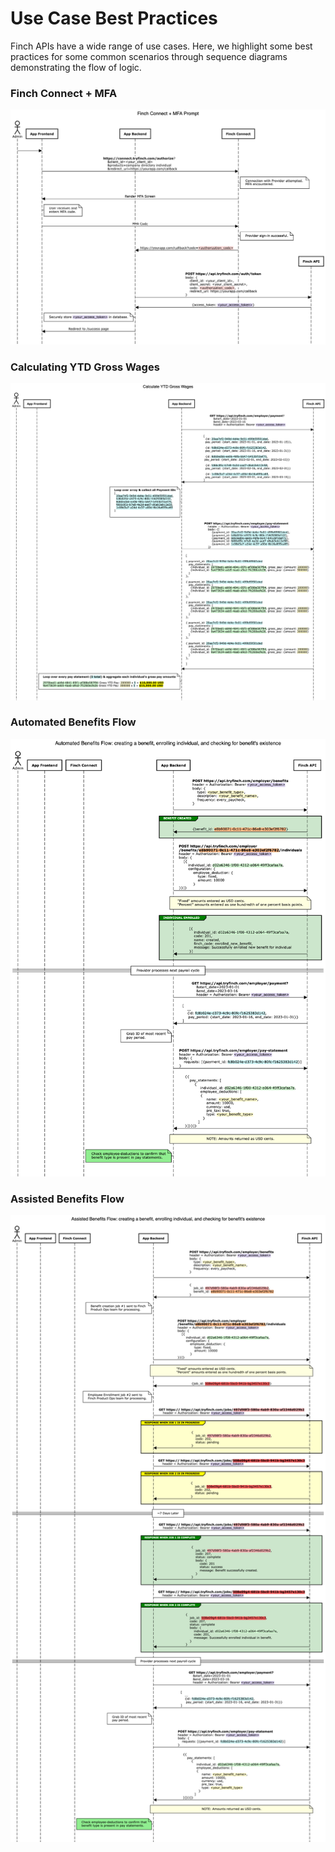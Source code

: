 # Use Case Best Practices

Finch APIs have a wide range of use cases. Here, we highlight some best practices for some common scenarios through sequence diagrams demonstrating the flow of logic.

### Finch Connect + MFA
![connect-flow.png](../../assets/images/connect-flow.png)

### Calculating YTD Gross Wages
![ytd-gross-wages.png](../../assets/images/ytd-gross-wages.png)

### Automated Benefits Flow
![automated-benefits.png](../../assets/images/automated-benefits.png)

### Assisted Benefits Flow
![assisted-benefits.png](../../assets/images/assisted-benefits.png)